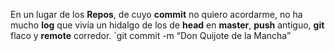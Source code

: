 
En un lugar de los **Repos**, 
de cuyo **commit** no quiero acordarme, 
no ha mucho **log** que vivía 
un hidalgo de los de **head** en **master**, 
**push** antiguo, 
**git** flaco y **remote** corredor. 
`git commit -m “Don Quijote de la Mancha”

